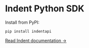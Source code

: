 # Indent Python SDK

Install from PyPI:

```
pip install indentapi
```

[Read Indent documentation →](https://indent.com/docs/api/quickstart/python)
